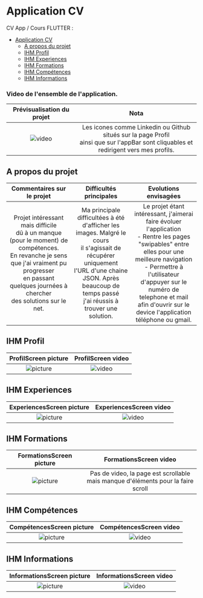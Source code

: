 # Application CV

CV App / Cours FLUTTER :

- [Application CV](#application-cv)
  * [A propos du projet](#a-propos-du-projet)
  * [IHM Profil](#ihm-profil)
  * [IHM Experiences](#ihm-experiences)
  * [IHM Formations](#ihm-formations)
  * [IHM Compétences](#ihm-compétences)
  * [IHM Informations](#ihm-informations)

### Video de l'ensemble de l'application.


| Prévisualisation du projet  | Nota | 
| :---:      |     :---:      | 
|![video](screenshots/total.gif)| Les icones comme Linkedin ou Github situés sur la page Profil </br> ainsi que sur l'appBar sont cliquables et </br> redirigent vers mes profils.


## A propos du projet 

| Commentaires sur le projet | Difficultés principales | Evolutions envisagées |
| :---:      |     :---:      |         :---: |
| Projet intéressant mais difficile </br> dû à un manque (pour le moment) de compétences. </br> En revanche je sens que j'ai vraiment pu progresser </br> en passant quelques journées à chercher </br> des solutions sur le net.    | Ma principale difficultées à été </br> d'afficher les images. Malgré le cours </br> il s'agissait de récupérer uniquement </br> l'URL d'une chaine JSON. Après beaucoup de temps passé </br> j'ai réussis à trouver une solution.    | Le projet étant intéressant, j'aimerai faire évoluer l'application </br>- Rentre les pages "swipables" entre elles pour une meilleure navigation </br>- Permettre à l'utilisateur d'appuyer sur le numéro de telephone et mail </br> afin d'ouvrir sur le device l'application téléphone ou gmail.  |




## IHM Profil

ProfilScreen picture             |  ProfilScreen video
:-------------------------:|:-------------------------:
![picture](screenshots/p1.png)  |  ![video](screenshots/p1.gif)

## IHM Experiences

ExperiencesScreen picture             |  ExperiencesScreen video
:-------------------------:|:-------------------------:
![picture](screenshots/p2.png)  |  ![video](screenshots/p2.gif)

## IHM Formations

FormationsScreen picture             |  FormationsScreen video
:-------------------------:|:-------------------------:
![picture](screenshots/p3.png)  | Pas de video, la page est scrollable </br> mais manque d'éléments pour la faire scroll

## IHM Compétences

CompétencesScreen picture             |  CompétencesScreen video
:-------------------------:|:-------------------------:
![picture](screenshots/p4.png)  |  ![video](screenshots/p4.gif)

## IHM Informations

InformationsScreen picture             |  InformationsScreen video
:-------------------------:|:-------------------------:
![picture](screenshots/p5.png)  |  ![video](screenshots/p5.gif)

